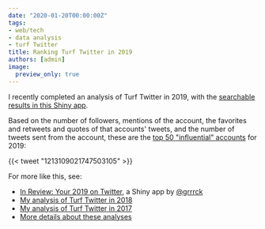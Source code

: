 ```yaml
---
date: "2020-01-20T00:00:00Z"
tags:
- web/tech
- data analysis
- turf Twitter
title: Ranking Turf Twitter in 2019
authors: [admin]
image:
  preview_only: true
---
```


I recently completed an analysis of Turf Twitter in 2019, with the [searchable results in this Shiny app](https://asianturfgrass.shinyapps.io/turf_twitter_2019/). 

Based on the number of followers, mentions of the account, the favorites and retweets and quotes of that accounts' tweets, and the number of tweets sent from the account, these are the [top 50 "influential" accounts](https://twitter.com/asianturfgrass/status/1213109021747503105) for 2019:

{{< tweet "1213109021747503105" >}}

For more like this, see:

* [In Review: Your 2019 on Twitter](https://gadenbuie.shinyapps.io/tweets-of-2019/), a Shiny app by [@grrrck](https://twitter.com/grrrck)
* [My analysis of Turf Twitter in 2018](https://www.asianturfgrass.com/2019-01-31-ranking-of-turf-twitter-in-2018/)
* [My analysis of Turf Twitter in 2017](https://www.asianturfgrass.com/2018-01-09-turfgrass-twitter-analysis/)
* [More details about these analyses](http://www.asianturfgrass.com/turf_twitter_2017/)
